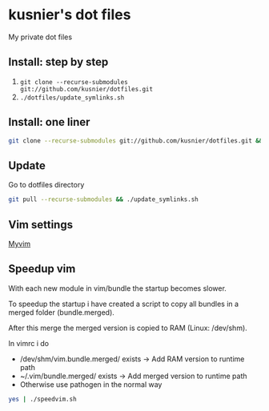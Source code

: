 # kusnier's dot files

My private dot files

## Install: step by step

1. `git clone --recurse-submodules git://github.com/kusnier/dotfiles.git`
2. `./dotfiles/update_symlinks.sh`

## Install: one liner

```bash
git clone --recurse-submodules git://github.com/kusnier/dotfiles.git && ./dotfiles/update_symlinks.sh
```

## Update

Go to dotfiles directory

```bash
git pull --recurse-submodules && ./update_symlinks.sh
```

## Vim settings

[Myvim][myvim]

## Speedup vim

With each new module in vim/bundle the startup becomes slower.

To speedup the startup i have created a script to copy all bundles in a merged folder (bundle.merged).

After this merge the merged version is copied to RAM (Linux: /dev/shm).

In vimrc i do

*   /dev/shm/vim.bundle.merged/ exists -> Add RAM version to runtime path
*   ~/.vim/bundle.merged/ exists -> Add merged version to runtime path
*   Otherwise use pathogen in the normal way

```bash
yes | ./speedvim.sh
```

[myvim]: https://raw.github.com/kusnier/dotfiles/master/home/vim/doc/myvim.txt
